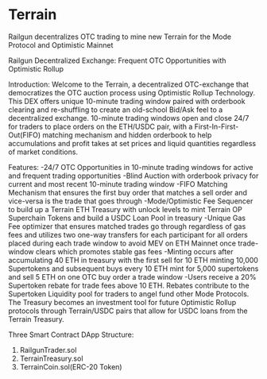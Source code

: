 # Terrain
Railgun decentralizes OTC trading to mine new Terrain for the Mode Protocol and Optimistic Mainnet 

Railgun Decentralized Exchange: Frequent OTC Opportunities with Optimistic Rollup

Introduction:
Welcome to the Terrain, a decentralized OTC-exchange that democratizes the OTC auction process using Optimistic Rollup Technology.  This DEX offers unique 10-minute trading window paired with orderbook clearing and re-shuffling to create an old-school Bid/Ask feel to a decentralized exchange.  10-minute trading windows open and close 24/7 for traders to place orders on the ETH/USDC pair, with a First-In-First-Out(FIFO) matching mechanism and hidden orderbook to help accumulations and profit takes at set prices and liquid quantities regardless of market conditions. 

Features:
-24/7 OTC Opportunities in 10-minute trading windows for active and frequent trading opportunities
-Blind Auction with orderbook privacy for current and most recent 10-minute trading window
-FIFO Matching Mechanism that ensures the first buy order that matches a sell order and vice-versa is the trade that goes through 
-Mode/Optimistic Fee Sequencer to build up a Terrain ETH Treasury with unlock levels to mint Terrain OP Superchain Tokens and build a USDC Loan Pool in treasury
-Unique Gas Fee optimizer that ensures matched trades go through regardless of gas fees and utilizes two one-way transfers for each participant for all orders placed during each trade window to avoid MEV on ETH Mainnet once trade-window clears which promotes stable gas fees
-Minting occurs after accumulating 40 ETH in treasury with the first sell for 10 ETH minting 10,000 Supertokens and subsequent buys every 10 ETH mint for 5,000 supertokens and sell 5 ETH on one OTC buy order a trade window 
-Users receive a 20% Supertoken rebate for trade fees above 10 ETH. Rebates contribute to the Supertoken Liquidity pool for traders to angel fund other Mode Protocols. The Treasury becomes an investment tool for future Optimistic Rollup protocols through Terrain/USDC pairs that allow for USDC loans from the Terrain Treasury. 

Three Smart Contract DApp Structure:

1. RailgunTrader.sol
2. TerrainTreasury.sol
3. TerrainCoin.sol(ERC-20 Token)
   
